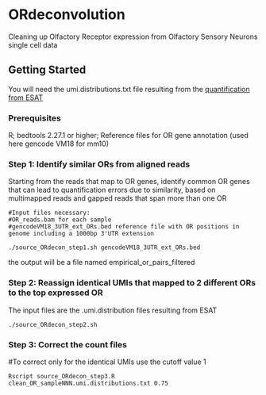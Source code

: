 # ORdeconvolution
Cleaning up Olfactory Receptor expression from Olfactory Sensory Neurons single cell data

## Getting Started

You will need the umi.distributions.txt file resulting from the [quantification from ESAT](https://github.com/garber-lab/inDrop_Processing)

### Prerequisites

R;
bedtools 2.27.1 or higher;
Reference files for OR gene annotation (used here gencode VM18 for mm10)

### Step 1: Identify similar ORs from aligned reads

Starting from the reads that map to OR genes, identify common OR genes that can lead to quantification errors due to similarity, based on multimapped reads and gapped reads that span more than one OR

```
#Input files necessary:
#OR_reads.bam for each sample
#gencodeVM18_3UTR_ext_ORs.bed reference file with OR positions in genome including a 1000bp 3'UTR extension

./source_ORdecon_step1.sh gencodeVM18_3UTR_ext_ORs.bed
```
the output will be a file named empirical_or_pairs_filtered

### Step 2: Reassign identical UMIs that mapped to 2 different ORs to the top expressed OR

The input files are the .umi.distribution files resulting from ESAT

```
./source_ORdecon_step2.sh
``` 

### Step 3: Correct the count files 

#To correct only for the identical UMIs use the cutoff value 1

```
Rscript source_ORdecon_step3.R clean_OR_sampleNNN.umi.distributions.txt 0.75 
```

